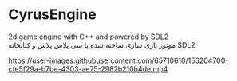 # CyrusEngine
2d game engine with C++ and powered by SDL2  
موتور بازی سازی ساخته شده یا سی پلاس پلاس و کتابخانه SDL2


https://user-images.githubusercontent.com/65710610/156204700-cfe5f29a-b7be-4303-ae75-2982b210b4de.mp4

